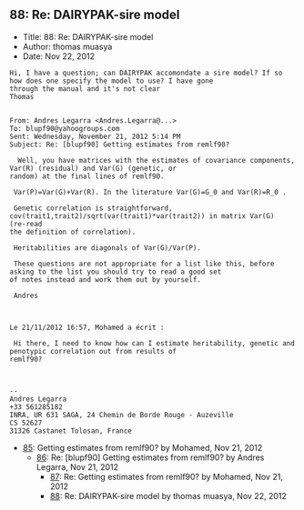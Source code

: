 ## 88: Re: DAIRYPAK-sire model

- Title: 88: Re: DAIRYPAK-sire model
- Author: thomas muasya
- Date: Nov 22, 2012
```
Hi, I have a question; can DAIRYPAK accomondate a sire model? If so how does one specify the model to use? I have gone
through the manual and it's not clear
Thomas

 
From: Andres Legarra <Andres.Legarra@...>
To: blupf90@yahoogroups.com 
Sent: Wednesday, November 21, 2012 5:14 PM
Subject: Re: [blupf90] Getting estimates from remlf90?
 
  Well, you have matrices with the estimates of covariance components, Var(R) (residual) and Var(G) (genetic, or
random) at the final lines of remlf90.

 Var(P)=Var(G)+Var(R). In the literature Var(G)=G_0 and Var(R)=R_0 .

 Genetic correlation is straightforward, cov(trait1,trait2)/sqrt(var(trait1)*var(trait2)) in matrix Var(G)  (re-read
the definition of correlation). 

 Heritabilities are diagonals of Var(G)/Var(P).

 These questions are not appropriate for a list like this, before asking to the list you should try to read a good set
of notes instead and work them out by yourself.

 Andres



Le 21/11/2012 16:57, Mohamed a écrit :

 Hi there, I need to know how can I estimate heritability, genetic and penotypic correlation out from results of
remlf90?



-- 
Andres Legarra
+33 561285182
INRA, UR 631 SAGA, 24 Chemin de Borde Rouge - Auzeville
CS 52627
31326 Castanet Tolosan, France
```

- [85](0085.md): Getting estimates from remlf90? by Mohamed, Nov 21, 2012
    - [86](0086.md): Re: [blupf90] Getting estimates from remlf90? by Andres Legarra, Nov 21, 2012
        - [87](0087.md): Re: Getting estimates from remlf90? by Mohamed, Nov 21, 2012
        - [88](0088.md): Re: DAIRYPAK-sire model by thomas muasya, Nov 22, 2012
